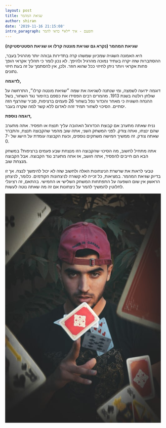 ```yaml
---
layout: post
title: שגיאת המהמר
author: shiran
date: '2019-11-16 21:15:08'
intro_paragraph: והפעם - איך *לא* כדאי להמר
---
```

**שגיאת המהמר (נקרא גם שגיאת מונטה קרלו או שגיאת הסטטיסטיקה)**

היא האמונה השגויה שמכיוון שמשהו קרה בתדירות גבוהה יותר מהרגיל בעבר, ההסתברות שזה יקרה בעתיד נמוכה מהרגיל ולהיפך. לא נכון לומר כי תהליך אקראי הופך פחות אקראי ויותר ניתן לחיזוי ככל שהוא חוזר. ולכן, אין להסתמך על זה בעת חיזוי נתונים.

**לדוגמה,**  

דוגמה ידועה לשמצה, ומי שנתנה לשגיאה את שמה ״שגיאת מונטה קרלו״, התרחשה על שולחן רולטה בשנת 1913. 
מהמרים רבים הפסידו את כספם בהימור נגד השחור, בשל ההנחה השגויה כי מאחר והכדור נפל בשחור 26 פעמים ברציפות, סביר שהרצף הזה יסתיים.
הסיכוי לשחור תמיד זהה לאדום ללא קשר למה שקרה בעבר.

**דוגמה נוספת,**

נניח שאתה מתערב אם קבוצת הכדורגל האהובה עליך תנצח או תפסיד. אתה מתערב שהם ינצחו, ואתה צודק. לפני המשחק השני, אתה שוב מהמר שהקבוצה תנצח, והתברר שאתה צודק. זה ממשיך חמישה משחקים נוספים, וכעת הקבוצה עומדת על הישג של 7-0.

אתה מתחיל לחשוב, מה הסיכוי שהקבוצה הזו מנצחת שבע פעמים ברציפות? במשחק הבא הם חייבים להפסיד, אתה חושב, אז אתה מתערב נגד הקבוצה. אבל הקבוצה מנצחת שוב.

טבעי לראות את שרשרת הניצחונות האלה ולחשוב שזה לא יכול להימשך לנצח. אך זו בדיוק שגיאת המהמר. במציאות, כל זכייה לא קשורה לניצחונות הקודמים. כלומר, לניצחון הראשון אין שום השפעה על התפתחות המשחק השלישי או החמישי. בהתאם, זה רציונלי לחלוטין להמשיך להמר על ניצחונות אם זה מה שאתה נוטה לעשות.


<img src="/assets/img/uploads/gambler.jpeg" style="width: 600px"/>
